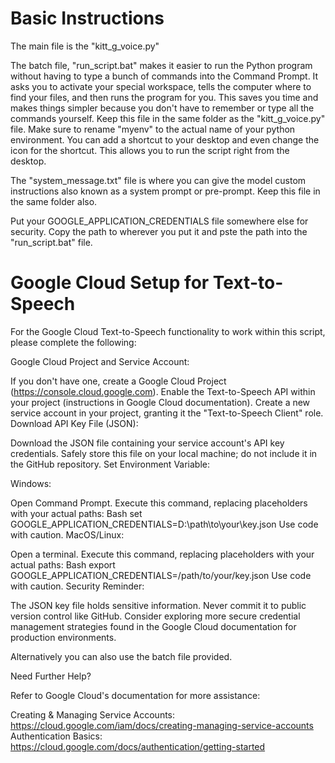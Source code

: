 # Basic Instructions

The main file is the "kitt_g_voice.py"

The batch file, "run_script.bat" makes it easier to run the Python program without having to type a bunch of commands into the Command Prompt. It asks you to activate your special workspace, tells the computer where to find your files, and then runs the program for you. This saves you time and makes things simpler because you don't have to remember or type all the commands yourself.  Keep this file in the same folder as the "kitt_g_voice.py" file.  Make sure to rename "myenv" to the actual name of your python environment.  You can add a shortcut to your desktop and even change the icon for the shortcut.  This allows you to run the script right from the desktop.

The "system_message.txt" file is where you can give the model custom instructions also known as a system prompt or pre-prompt.  Keep this file in the same folder also.

Put your GOOGLE_APPLICATION_CREDENTIALS file somewhere else for security.  Copy the path to wherever you put it and pste the path into the "run_script.bat" file.


# Google Cloud Setup for Text-to-Speech

For the Google Cloud Text-to-Speech functionality to work within this script, please complete the following:

Google Cloud Project and Service Account:

If you don't have one, create a Google Cloud Project (https://console.cloud.google.com).
Enable the Text-to-Speech API within your project (instructions in Google Cloud documentation).
Create a new service account in your project, granting it the "Text-to-Speech Client" role.
Download API Key File (JSON):

Download the JSON file containing your service account's API key credentials.
Safely store this file on your local machine; do not include it in the GitHub repository.
Set Environment Variable:

Windows:

Open Command Prompt.
Execute this command, replacing placeholders with your actual paths:
Bash
set GOOGLE_APPLICATION_CREDENTIALS=D:\path\to\your\key.json 
Use code with caution.
MacOS/Linux:

Open a terminal.
Execute this command, replacing placeholders with your actual paths:
Bash
export GOOGLE_APPLICATION_CREDENTIALS=/path/to/your/key.json
Use code with caution.
Security Reminder:

The JSON key file holds sensitive information. Never commit it to public version control like GitHub.
Consider exploring more secure credential management strategies found in the Google Cloud documentation for production environments.

Alternatively you can also use the batch file provided.


Need Further Help?

Refer to Google Cloud's documentation for  more assistance:

Creating & Managing Service Accounts: https://cloud.google.com/iam/docs/creating-managing-service-accounts
Authentication Basics: https://cloud.google.com/docs/authentication/getting-started
